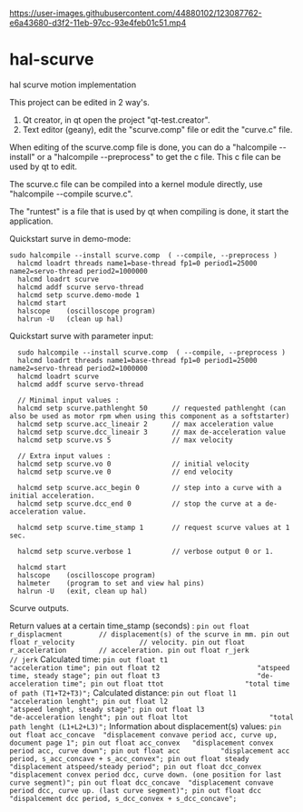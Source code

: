 
https://user-images.githubusercontent.com/44880102/123087762-e6a43680-d3f2-11eb-97cc-93e4feb01c51.mp4

# hal-scurve
hal scurve motion implementation

This project can be edited in 2 way's.
1. Qt creator, in qt open the project "qt-test.creator".
2. Text editor (geany), edit the "scurve.comp" file or edit the "curve.c" file.

When editing of the scurve.comp file is done, you can do a "halcompile --install" or a "halcompile --preprocess" to get the c file.
This c file can be used by qt to edit.

The scurve.c file can be compiled into a kernel module directly, use "halcompile --compile scurve.c".

The "runtest" is a file that is used by qt when compiling is done, it start the application. 

Quickstart surve in demo-mode:
  ```
  sudo halcompile --install scurve.comp  ( --compile, --preprocess )
	halcmd loadrt threads name1=base-thread fp1=0 period1=25000 name2=servo-thread period2=1000000
 	halcmd loadrt scurve
 	halcmd addf scurve servo-thread
 	halcmd setp scurve.demo-mode 1
 	halcmd start
	halscope    (oscilloscope program)
	halrun -U   (clean up hal)
  ```
  
Quickstart surve with parameter input:
  ```
	sudo halcompile --install scurve.comp  ( --compile, --preprocess )
	halcmd loadrt threads name1=base-thread fp1=0 period1=25000 name2=servo-thread period2=1000000
	halcmd loadrt scurve
	halcmd addf scurve servo-thread

	// Minimal input values :
	halcmd setp scurve.pathlenght 50      // requested pathlenght (can also be used as motor rpm when using this component as a softstarter)
	halcmd setp scurve.acc_lineair 2      // max acceleration value
	halcmd setp scurve.dcc_lineair 3      // max de-acceleration value
	halcmd setp scurve.vs 5               // max velocity

	// Extra input values :
	halcmd setp scurve.vo 0               // initial velocity
	halcmd setp scurve.ve 0               // end velocity

	halcmd setp scurve.acc_begin 0        // step into a curve with a initial acceleration.
	halcmd setp scurve.dcc_end 0          // stop the curve at a de-acceleration value. 

	halcmd setp scurve.time_stamp 1       // request scurve values at 1 sec.

	halcmd setp scurve.verbose 1          // verbose output 0 or 1.

	halcmd start
	halscope    (oscilloscope program)
	halmeter    (program to set and view hal pins)
	halrun -U   (exit, clean up hal)
  ```

Scurve outputs.

Return values at a certain time_stamp (seconds) :
	```
	pin out float r_displacment   	    // displacement(s) of the scurve in mm.
	pin out float r_velocity		        // velocity.
	pin out float r_acceleration  	    // acceleration.
	pin out float r_jerk			          // jerk
	```
Calculated time:
	```
	pin out float t1			            "acceleration time";
	pin out float t2			            "atspeed time, steady stage";
	pin out float t3			            "de-acceleration time";
	pin out float ttot			          "total time of path (T1+T2+T3)";
	```
Calculated distance:
	```
	pin out float l1			            "acceleration lenght";
	pin out float l2			            "atspeed lenght, steady stage";
	pin out float l3			            "de-acceleration lenght";
	pin out float ltot			          "total path lenght (L1+L2+L3)";
	```
Information about displacement(s) values:
	```
	pin out float acc_concave  "displacement convave period acc, curve up, document page 1";
	pin out float acc_convex   "displacement convex period acc, curve down";
	pin out float acc          "displacement acc period, s_acc_concave + s_acc_convex";
	pin out float steady       "displacement atspeed/steady period";
	pin out float dcc_convex   "displacement convex period dcc, curve down. (one position for last curve segment)";
	pin out float dcc_concave  "displacement convave period dcc, curve up. (last curve segment)";
	pin out float dcc          "dispalcement dcc period, s_dcc_convex + s_dcc_concave";
	```
